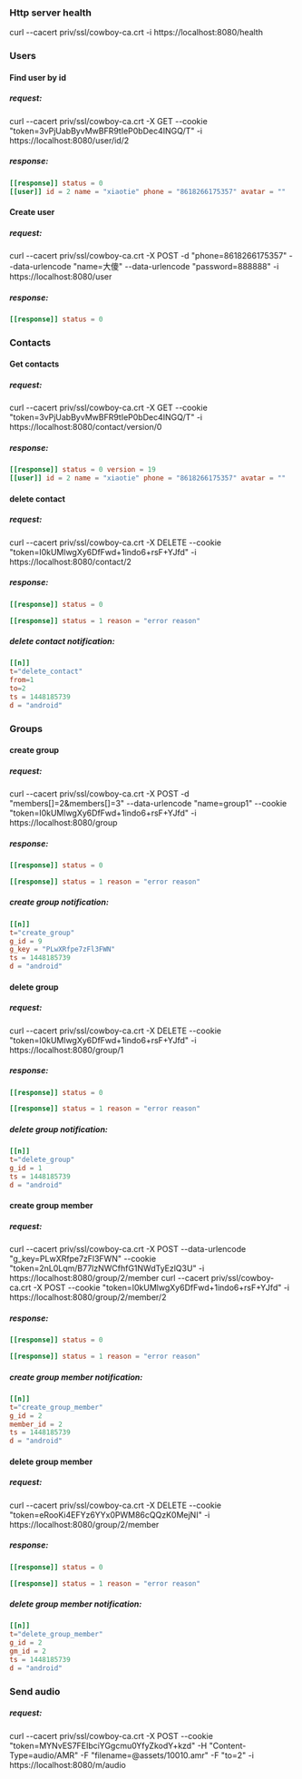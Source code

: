 
### Http server health
curl --cacert priv/ssl/cowboy-ca.crt -i https://localhost:8080/health
### Users
#### Find user by id
##### <a name="http_find_user_by_id_request">request</a>:
curl --cacert priv/ssl/cowboy-ca.crt -X GET --cookie "token=3vPjUabByvMwBFR9tIeP0bDec4INGQ/T" -i https://localhost:8080/user/id/2
##### <a name="http_find_user_by_id_response">response</a>:
```toml
[[response]] status = 0
[[user]] id = 2 name = "xiaotie" phone = "8618266175357" avatar = ""
```
#### Create user
##### <a name="http_create_user_request">request</a>:
curl --cacert priv/ssl/cowboy-ca.crt -X POST -d "phone=8618266175357" --data-urlencode "name=大傻" --data-urlencode "password=888888" -i https://localhost:8080/user
##### <a name="http_create_user_response">response</a>:
```toml
[[response]] status = 0
```

### Contacts
#### Get contacts
##### <a name="http_find_contacts_request">request</a>:
curl --cacert priv/ssl/cowboy-ca.crt -X GET --cookie "token=3vPjUabByvMwBFR9tIeP0bDec4INGQ/T" -i https://localhost:8080/contact/version/0
##### <a name="http_find_contacts_response">response</a>:
```toml
[[response]] status = 0 version = 19
[[user]] id = 2 name = "xiaotie" phone = "8618266175357" avatar = ""
```
#### delete contact
##### <a name="http_delete_contact_request">request</a>:
curl --cacert priv/ssl/cowboy-ca.crt -X DELETE --cookie "token=I0kUMlwgXy6DfFwd+1indo6+rsF+YJfd" -i https://localhost:8080/contact/2
##### <a name="http_delete_contact_response">response</a>:
```toml
[[response]] status = 0
```
```toml
[[response]] status = 1 reason = "error reason"
```
##### <a name="im_delete_contact_notification">delete contact notification</a>:  
```toml
[[n]]
t="delete_contact"
from=1
to=2
ts = 1448185739
d = "android"
```

### Groups
#### create group
##### <a name="http_create_group_request">request</a>:
curl --cacert priv/ssl/cowboy-ca.crt -X POST -d "members[]=2&members[]=3" --data-urlencode "name=group1" --cookie "token=I0kUMlwgXy6DfFwd+1indo6+rsF+YJfd" -i https://localhost:8080/group
##### <a name="http_create_group_response">response</a>:
```toml
[[response]] status = 0
```
```toml
[[response]] status = 1 reason = "error reason"
```
##### <a name="im_create_group_notification">create group notification</a>:  
```toml
[[n]]
t="create_group"
g_id = 9
g_key = "PLwXRfpe7zFl3FWN"
ts = 1448185739
d = "android"
```
#### delete group
##### <a name="http_delete_group_request">request</a>:
curl --cacert priv/ssl/cowboy-ca.crt -X DELETE --cookie "token=I0kUMlwgXy6DfFwd+1indo6+rsF+YJfd" -i https://localhost:8080/group/1
##### <a name="http_delete_group_response">response</a>:
```toml
[[response]] status = 0
```
```toml
[[response]] status = 1 reason = "error reason"
```
##### <a name="im_delete_group_notification">delete group notification</a>:  
```toml
[[n]]
t="delete_group"
g_id = 1
ts = 1448185739
d = "android"
```
#### create group member
##### <a name="http_create_group_member_request">request</a>:
curl --cacert priv/ssl/cowboy-ca.crt -X POST --data-urlencode "g_key=PLwXRfpe7zFl3FWN" --cookie "token=2nL0Lqm/B77lzNWCfhfG1NWdTyEzlQ3U" -i https://localhost:8080/group/2/member
curl --cacert priv/ssl/cowboy-ca.crt -X POST --cookie "token=I0kUMlwgXy6DfFwd+1indo6+rsF+YJfd" -i https://localhost:8080/group/2/member/2
##### <a name="http_create_group_member_response">response</a>:
```toml
[[response]] status = 0
```
```toml
[[response]] status = 1 reason = "error reason"
```
##### <a name="im_create_group_notification">create group member notification</a>:  
```toml
[[n]]
t="create_group_member"
g_id = 2
member_id = 2
ts = 1448185739
d = "android"
```
#### delete group member
##### <a name="http_delete_group_member_request">request</a>:
curl --cacert priv/ssl/cowboy-ca.crt -X DELETE --cookie "token=eRooKi4EFYz6YYx0PWM86cQQzK0MejNI" -i https://localhost:8080/group/2/member
##### <a name="http_delete_group_member_response">response</a>:
```toml
[[response]] status = 0
```
```toml
[[response]] status = 1 reason = "error reason"
```
##### <a name="im_delete_group_notification">delete group member notification</a>:  
```toml
[[n]]
t="delete_group_member"
g_id = 2
gm_id = 2
ts = 1448185739
d = "android"
```

### Send audio
##### <a name="http_send_audio_request">request</a>:
curl --cacert priv/ssl/cowboy-ca.crt -X POST --cookie "token=MYNvES7FEIbciYGgcmu0YfyZkodY+kzd" -H "Content-Type=audio/AMR" -F "filename=@assets/10010.amr" -F "to=2" -i https://localhost:8080/m/audio
